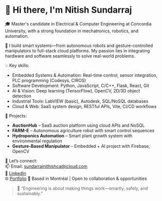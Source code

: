 # 👋 Hi there, I'm Nitish Sundarraj

🎓 Master's candidate in Electrical & Computer Engineering at Concordia University, with a strong foundation in mechatronics, robotics, and automation.

🔧 I build smart systems—from autonomous robots and gesture-controlled manipulators to full-stack cloud platforms. My passion lies in integrating hardware and software seamlessly to solve real-world problems.

💡 Key skills:
- Embedded Systems & Automation: Real-time control, sensor integration, PLC programming (Codesys, CIROS)
- Software Development: Python, JavaScript, C/C++, Flask, React, Git
- AI & Vision: Deep learning (TensorFlow), OpenCV, 2D/3D object detection
- Industrial Tools: LabVIEW (basic), Autodesk, SQL/NoSQL databases
- Cloud & Web: SaaS system design, RESTful APIs, Vite, CI/CD workflows

🚀 Projects:
- **AuctionHub** – SaaS auction platform using cloud APIs and NoSQL
- **FARM-E** – Autonomous agriculture robot with smart control sequences
- **Hydroponics Automation** – Smart plant growth system with environmental regulation
- **Gesture-Based Manipulator** – Embedded + AI project with Firebase, OpenCV

🤝 Let’s connect:  
📫 Email: sundarrajnithishca@icloud.com  
💼 [LinkedIn](https://www.linkedin.com/in/sundarrajnithish)  
🌐 [Portfolio](https://www.sundarrajnithish.ca)
📍 Based in Montréal | Open to collaboration & opportunities  

> 🌱 “Engineering is about making things work—smartly, safely, and sustainably.”  
